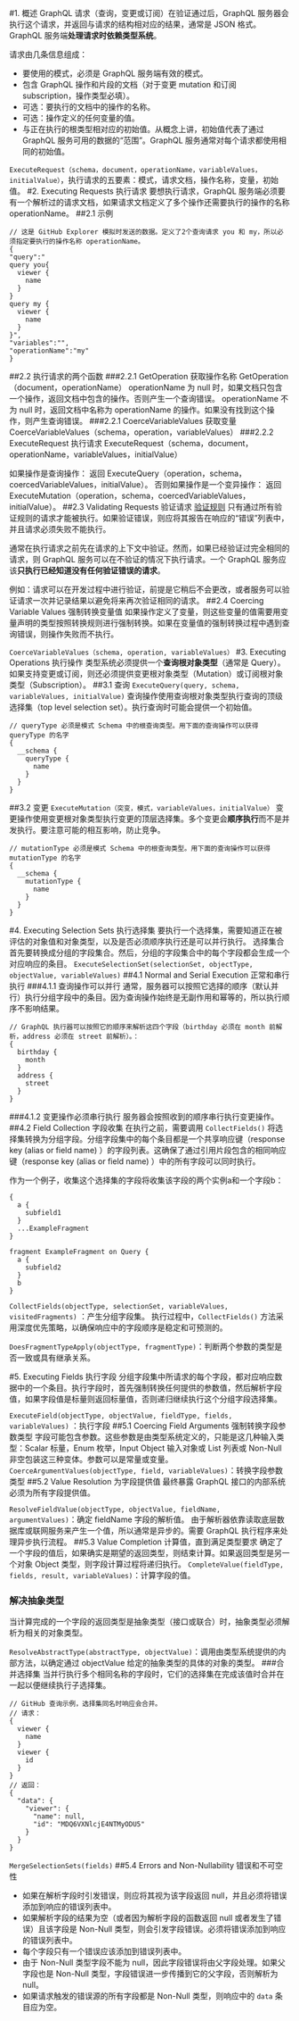 #1. 概述
GraphQL 请求（查询，变更或订阅）在验证通过后，GraphQL 服务器会执行这个请求，并返回与请求的结构相对应的结果，通常是 JSON 格式。GraphQL 服务端**处理请求时依赖类型系统**。

请求由几条信息组成：

- 要使用的模式，必须是 GraphQL 服务端有效的模式。
- 包含 GraphQL 操作和片段的文档（对于变更 mutation 和订阅 subscription，操作类型必填）。
- 可选：要执行的文档中的操作的名称。
- 可选：操作定义的任何变量的值。
- 与正在执行的根类型相对应的初始值。从概念上讲，初始值代表了通过 GraphQL 服务可用的数据的“范围”。GraphQL 服务通常对每个请求都使用相同的初始值。

`ExecuteRequest（schema，document，operationName，variableValues，initialValue）`，执行请求的五要素：模式，请求文档，操作名称，变量，初始值。
#2. Executing Requests 执行请求
要想执行请求，GraphQL 服务端必须要有一个解析过的请求文档，如果请求文档定义了多个操作还需要执行的操作的名称 operationName。
##2.1 示例
```
// 这是 GitHub Explorer 模拟时发送的数据。定义了2个查询请求 you 和 my，所以必须指定要执行的操作名称 operationName。
{
"query":"
query you{
  viewer {
    name
  }
}
query my {
  viewer {
    name
  }
}",
"variables":"",
"operationName":"my"
}
```
##2.2 执行请求的两个函数
###2.2.1 GetOperation 获取操作名称
GetOperation（document，operationName）
operationName 为 null 时，如果文档只包含一个操作，返回文档中包含的操作。否则产生一个查询错误。
operationName 不为 null 时，返回文档中名称为 operationName 的操作。如果没有找到这个操作，则产生查询错误。
###2.2.1 CoerceVariableValues 获取变量
CoerceVariableValues（schema，operation，variableValues）
###2.2.2 ExecuteRequest 执行请求
ExecuteRequest（schema，document，operationName，variableValues，initialValue）

如果操作是查询操作：
返回 ExecuteQuery（operation，schema，coercedVariableValues，initialValue）。
否则如果操作是一个变异操作：
返回 ExecuteMutation（operation，schema，coercedVariableValues，initialValue）。
##2.3 Validating Requests 验证请求
[验证规则](http://blog.csdn.net/kikajack/article/details/79100332)
只有通过所有验证规则的请求才能被执行。如果验证错误，则应将其报告在响应的“错误”列表中，并且请求必须失败不能执行。

通常在执行请求之前先在请求的上下文中验证。然而，如果已经验证过完全相同的请求，则 GraphQL 服务可以在不验证的情况下执行请求。一个 GraphQL 服务应该**只执行已经知道没有任何验证错误的请求**。

例如：请求可以在开发过程中进行验证，前提是它稍后不会更改，或者服务可以验证请求一次并记录结果以避免将来再次验证相同的请求。
##2.4 Coercing Variable Values 强制转换变量值
如果操作定义了变量，则这些变量的值需要用变量声明的类型按照转换规则进行强制转换。如果在变量值的强制转换过程中遇到查询错误，则操作失败而不执行。

`CoerceVariableValues（schema, operation, variableValues）`
#3. Executing Operations 执行操作
类型系统必须提供一个**查询根对象类型**（通常是 Query）。如果支持变更或订阅，则还必须提供变更根对象类型（Mutation）或订阅根对象类型（Subscription）。
##3.1 查询
`ExecuteQuery(query, schema, variableValues, initialValue)`
查询操作使用查询根对象类型执行查询的顶级选择集（top level selection set）。执行查询时可能会提供一个初始值。
```
// queryType 必须是模式 Schema 中的根查询类型。用下面的查询操作可以获得 queryType 的名字
{
  __schema {
    queryType {
      name
    }
  }
}
```
##3.2 变更
`ExecuteMutation（突变，模式，variableValues，initialValue）`
变更操作使用变更根对象类型执行变更的顶层选择集。多个变更会**顺序执行**而不是并发执行。要注意可能的相互影响，防止竞争。
```
// mutationType 必须是模式 Schema 中的根查询类型。用下面的查询操作可以获得 mutationType 的名字
{
  __schema {
    mutationType {
      name
    }
  }
}
```
#4. Executing Selection Sets 执行选择集
要执行一个选择集，需要知道正在被评估的对象值和对象类型，以及是否必须顺序执行还是可以并行执行。
选择集合首先要转换成分组的字段集合。然后，分组的字段集合中的每个字段都会生成一个对应响应的条目。
`ExecuteSelectionSet(selectionSet, objectType, objectValue, variableValues)`
##4.1 Normal and Serial Execution 正常和串行执行
###4.1.1 查询操作可以并行
通常，服务器可以按照它选择的顺序（默认并行）执行分组字段中的条目。因为查询操作始终是无副作用和幂等的，所以执行顺序不影响结果。
```
// GraphQL 执行器可以按照它的顺序来解析这四个字段（birthday 必须在 month 前解析，address 必须在 street 前解析）。：
{
  birthday {
    month
  }
  address {
    street
  }
}
```
###4.1.2 变更操作必须串行执行
服务器会按照收到的顺序串行执行变更操作。
##4.2 Field Collection 字段收集
在执行之前，需要调用 `CollectFields()` 将选择集转换为分组字段。分组字段集中的每个条目都是一个共享响应键（response key (alias or field name) ）的字段列表。这确保了通过引用片段包含的相同响应键（response key (alias or field name) ）中的所有字段可以同时执行。

作为一个例子，收集这个选择集的字段将收集该字段的两个实例a和一个字段b：
```
{
  a {
    subfield1
  }
  ...ExampleFragment
}

fragment ExampleFragment on Query {
  a {
    subfield2
  }
  b
}
```
`CollectFields(objectType, selectionSet, variableValues, visitedFragments)` ：产生分组字段集。
执行过程中，`CollectFields()` 方法采用深度优先策略，以确保响应中的字段顺序是稳定和可预测的。

`DoesFragmentTypeApply(objectType, fragmentType)`：判断两个参数的类型是否一致或具有继承关系。

#5. Executing Fields 执行字段
分组字段集中所请求的每个字段，都对应响应数据中的一个条目。执行字段时，首先强制转换任何提供的参数值，然后解析字段值，如果字段值是标量则返回标量值，否则递归继续执行这个分组字段选择集。

`ExecuteField(objectType, objectValue, fieldType, fields, variableValues)` ：执行字段
##5.1 Coercing Field Arguments 强制转换字段参数类型
字段可能包含参数。这些参数是由类型系统定义的，只能是这几种输入类型：Scalar 标量，Enum 枚举，Input Object 输入对象或 List 列表或 Non-Null 非空包装这三种变体。参数可以是常量或变量。
`CoerceArgumentValues(objectType, field, variableValues)`：转换字段参数类型
##5.2 Value Resolution 为字段提供值
最终暴露 GraphQL 接口的内部系统必须为所有字段提供值。

`ResolveFieldValue(objectType, objectValue, fieldName, argumentValues)`：确定 fieldName 字段的解析值。
由于解析器依靠读取底层数据库或联网服务来产生一个值，所以通常是异步的。需要 GraphQL 执行程序来处理异步执行流程。
##5.3 Value Completion 计算值，直到满足类型要求
确定了一个字段的值后，如果确实是期望的返回类型，则结束计算。如果返回类型是另一个对象 Object 类型，则字段计算过程将递归执行。
`CompleteValue(fieldType, fields, result, variableValues)`：计算字段的值。
### 解决抽象类型
当计算完成的一个字段的返回类型是抽象类型（接口或联合）时，抽象类型必须解析为相关的对象类型。

`ResolveAbstractType(abstractType, objectValue)`：调用由类型系统提供的内部方法，以确定通过 objectValue 给定的抽象类型的具体的对象的类型。
###合并选择集
当并行执行多个相同名称的字段时，它们的选择集在完成该值时合并在一起以便继续执行子选择集。
```
// GitHub 查询示例，选择集同名时响应会合并。
// 请求：
{
  viewer {
    name
  }
  viewer {
    id
  }
}
// 返回：
{
  "data": {
    "viewer": {
      "name": null,
      "id": "MDQ6VXNlcjE4NTMyODU5"
    }
  }
}
```
`MergeSelectionSets(fields)`
##5.4 Errors and Non-Nullability 错误和不可空性
- 如果在解析字段时引发错误，则应将其视为该字段返回 null，并且必须将错误添加到响应的错误列表中。
- 如果解析字段的结果为空（或者因为解析字段的函数返回 null 或者发生了错误）且该字段是 Non-Null 类型，则会引发字段错误。必须将错误添加到响应的错误列表中。
- 每个字段只有一个错误应该添加到错误列表中。
- 由于 Non-Null 类型字段不能为 null，因此字段错误将由父字段处理。如果父字段也是 Non-Null 类型，字段错误进一步传播到它的父字段，否则解析为 null。
- 如果请求触发的错误源的所有字段都是 Non-Null 类型，则响应中的 `data` 条目应为空。